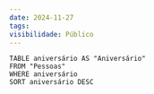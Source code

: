 ```yaml
---
date: 2024-11-27
tags: 
visibilidade: Público
---
```



```dataview
TABLE aniversário AS "Aniversário"
FROM "Pessoas"
WHERE aniversário 
SORT aniversário DESC


```
